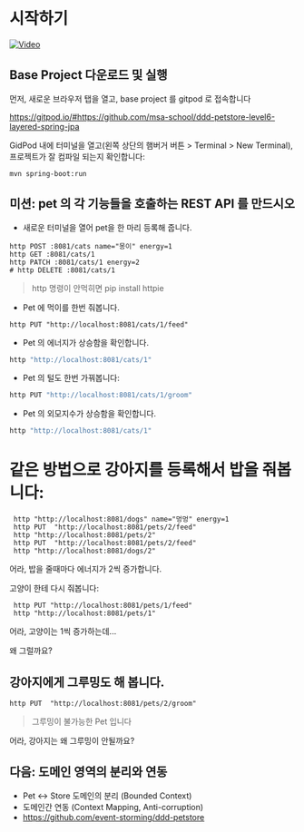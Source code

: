 # 시작하기

[![Video](https://img.youtube.com/vi/L5kvIZjFNJc/0.jpg)](https://www.youtube.com/watch?v=L5kvIZjFNJc)

## Base Project 다운로드 및 실행
먼저, 새로운 브라우저 탭을 열고, base project 를 gitpod 로 접속합니다

https://gitpod.io/#https://github.com/msa-school/ddd-petstore-level6-layered-spring-jpa

GidPod 내에 터미널을 열고(왼쪽 상단의 햄버거 버튼 > Terminal > New Terminal), 프로젝트가 잘 컴파일 되는지 확인합니다:
```
mvn spring-boot:run
```

## 미션: pet 의 각 기능들을 호출하는 REST API 를 만드시오

- 새로운 터미널을 열어 pet을 한 마리 등록해 줍니다.

```
http POST :8081/cats name="몽이" energy=1
http GET :8081/cats/1
http PATCH :8081/cats/1 energy=2
# http DELETE :8081/cats/1 
```
> http 명령이 안먹히면 pip install httpie

- Pet 에 먹이를 한번 줘봅니다.
```
http PUT "http://localhost:8081/cats/1/feed"
```

- Pet 의 에너지가 상승함을 확인합니다.
```javascript
http "http://localhost:8081/cats/1"
```

- Pet 의 털도 한번 가꿔봅니다:
```javascript
http PUT "http://localhost:8081/cats/1/groom"
```


- Pet 의 외모지수가 상승함을 확인합니다.
```javascript
http "http://localhost:8081/cats/1"
```

# 같은 방법으로 강아지를 등록해서 밥을 줘봅니다:

```
 http "http://localhost:8081/dogs" name="멍멍" energy=1
 http PUT  "http://localhost:8081/pets/2/feed"
 http "http://localhost:8081/pets/2"
 http PUT  "http://localhost:8081/pets/2/feed"
 http "http://localhost:8081/dogs/2"
```
어라, 밥을 줄때마다 에너지가 2씩 증가합니다.

고양이 한테 다시 줘봅니다:
``` 
 http PUT "http://localhost:8081/pets/1/feed"
 http "http://localhost:8081/pets/1"
```
어라, 고양이는 1씩 증가하는데...

왜 그럴까요?

## 강아지에게 그루밍도 해 봅니다.
```
http PUT  "http://localhost:8081/pets/2/groom"
```
> 그루밍이 불가능한 Pet 입니다

어라, 강아지는 왜 그루밍이 안될까요?



## 다음: 도메인 영역의 분리와 연동
- Pet <-> Store 도메인의 분리 (Bounded Context)
- 도메인간 연동 (Context Mapping, Anti-corruption)
- https://github.com/event-storming/ddd-petstore


